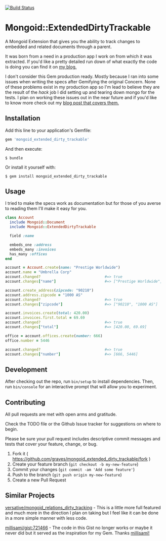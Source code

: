 [![Build Status](https://travis-ci.org/graves/mongoid_extended_dirty_trackable.svg?branch=master)](https://travis-ci.org/graves/mongoid_extended_dirty_trackable)

# Mongoid::ExtendedDirtyTrackable

A Mongoid Extension that gives you the ability to track changes to embedded and related documents through a parent.

It was born from a need in a production app I work on from which it was extracted. If you'd like a pretty detailed run down of what exactly the code is doing you can find it on [my blog.](http://blog.ooo.pm/dirty-tracking-embedded-documents-with-mongoid/)

I don't consider this Gem production ready. Mostly because I ran into some issues when writing the specs after Gemifying the original Concern. None of these problems exist in my production app so I'm lead to believe they are the result of the _hack_ job I did setting up and tearing down mongo for the tests. I plan on working these issues out in the near future and if you'd like to know more check out my [blog post that covers them.](http://blog.ooo.pm/post-im-gonna-write-tomorrow-morning)

## Installation

Add this line to your application's Gemfile:

```ruby
gem 'mongoid_extended_dirty_trackable'
```

And then execute:

    $ bundle

Or install it yourself with:

    $ gem install mongoid_extended_dirty_trackable

## Usage

I tried to make the specs work as documentation but for those of you averse to reading them I'll make it easy for you.

```ruby
class Account
  include Mongoid::Document
  include Mongoid::ExtendedDirtyTrackable

  field :name

  embeds_one :address
  embeds_many :invoices
  has_many :offices
end

account = Account.create(name: "Prestige Worldwide")
account.name = "Umbrella Corp"
account.changed?                             #=> true
account.changes["name"]                      #=> ["Prestige Worldwide", "Umbrella Corp"]

account.create_address(zipcode: "90210")
account.address.zipcode = "1000 AS"
account.changed?                             #=> true
account.changes["zipcode"]                   #=> ["90210", "1000 AS"]

account.invoices.create(total: 420.00)
account.invoices.first.total = 69.69
account.changed?                             #=> true
account.changes["total"]                     #=> [420.00, 69.69]

office = account.offices.create(number: 666)
office.number = 5446

account.changed?                             #=> true
account.changes["number"]                    #=> [666, 5446]
```

## Development

After checking out the repo, run `bin/setup` to install dependencies. Then, run `bin/console` for an interactive prompt that will allow you to experiment.

## Contributing

All pull requests are met with open arms and gratitude.

Check the TODO file or the Github Issue tracker for suggestions on where to begin.

Please be sure your pull request includes descriptive commit messages and tests that cover your feature, change, or bug.

1. Fork it ( https://github.com/graves/mongoid_extended_dirty_trackable/fork )
2. Create your feature branch (`git checkout -b my-new-feature`)
3. Commit your changes (`git commit -am 'Add some feature'`)
4. Push to the branch (`git push origin my-new-feature`)
5. Create a new Pull Request

## Similar Projects

[versative/mongoid_relations_dirty_tracking](https://github.com/versative/mongoid_relations_dirty_tracking) - This is a little more full featured and much more in the direction I plan on taking but I feel like it can be done in a more simple manner with less code.

[millisami/gist:721466](https://gist.github.com/millisami/721466) - The code in this Gist no longer works or maybe it never did but it served as the inspiration for my Gem. Thanks [millisami!](https://github.com/millisami)
